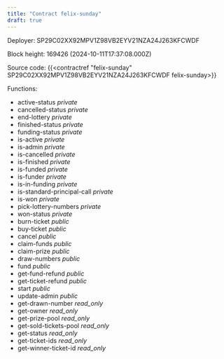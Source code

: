 ```yaml
---
title: "Contract felix-sunday"
draft: true
---
```

Deployer: SP29C02XX92MPV1Z98VB2EYV21NZA24J263KFCWDF


 



Block height: 169426 (2024-10-11T17:37:08.000Z)

Source code: {{<contractref "felix-sunday" SP29C02XX92MPV1Z98VB2EYV21NZA24J263KFCWDF felix-sunday>}}

Functions:

* active-status _private_
* cancelled-status _private_
* end-lottery _private_
* finished-status _private_
* funding-status _private_
* is-active _private_
* is-admin _private_
* is-cancelled _private_
* is-finished _private_
* is-funded _private_
* is-funder _private_
* is-in-funding _private_
* is-standard-principal-call _private_
* is-won _private_
* pick-lottery-numbers _private_
* won-status _private_
* burn-ticket _public_
* buy-ticket _public_
* cancel _public_
* claim-funds _public_
* claim-prize _public_
* draw-numbers _public_
* fund _public_
* get-fund-refund _public_
* get-ticket-refund _public_
* start _public_
* update-admin _public_
* get-drawn-number _read_only_
* get-owner _read_only_
* get-prize-pool _read_only_
* get-sold-tickets-pool _read_only_
* get-status _read_only_
* get-ticket-ids _read_only_
* get-winner-ticket-id _read_only_
